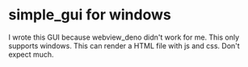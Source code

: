 # simple_gui for windows
I wrote this GUI because webview_deno didn't work for me. This only supports windows.
This can render a HTML file with js and css. Don't expect much.
